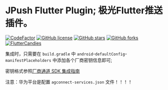 # JPush Flutter Plugin; 极光Flutter推送插件。
[![CodeFactor](https://img.shields.io/codefactor/grade/github/fluttercandies/flutter_candies_jpush/main?logo=codefactor&logoColor=%23ffffff&style=flat-square)](https://www.codefactor.io/repository/github/fluttercandies/flutter_candies_jpush/main)
[![GitHub license](https://img.shields.io/github/license/fluttercandies/flutter_candies_jpush?style=flat-square)](https://github.com/fluttercandies/flutter_candies_jpush/blob/main/LICENSE)
[![GitHub stars](https://img.shields.io/github/stars/fluttercandies/flutter_candies_jpush?logo=github&style=flat-square)](https://github.com/fluttercandies/flutter_candies_jpush/stargazers)
[![GitHub forks](https://img.shields.io/github/forks/fluttercandies/flutter_candies_jpush?logo=github&style=flat-square)](https://github.com/fluttercandies/flutter_candies_jpush/network)
<a target="_blank" href="https://jq.qq.com/?_wv=1027&k=5bcc0gy"><img border="0" src="https://pub.idqqimg.com/wpa/images/group.png" alt="FlutterCandies" title="FlutterCandies"></a>

集成时，只需要在 `build.gradle` 中 `android`-`defaultConfig`-`manifestPlaceholders` 中添加各个厂商密钥信息即可;

密钥格式参照[厂商通道 SDK 集成指南](https://docs.jiguang.cn/jpush/client/Android/android_3rd_guide)

注意：华为平台是配置 `agconnect-services.json` 文件！！！！